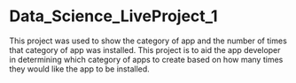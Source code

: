 # Data_Science_LiveProject_1

This project was used to show the category of app and the number of times that category of app was installed. This project is to aid
the app developer in determining which category of apps to create based on how many times they would like the app to be installed.  
